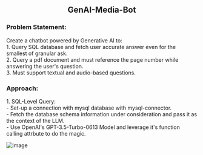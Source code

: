 <h2 align="center"> GenAI-Media-Bot </h2>

<h3>Problem Statement:</h3>
Create a chatbot powered by Generative AI to:<br>
  1. Query SQL database and fetch user accurate answer even for the smallest of granular ask.<br>
  2. Query a pdf document and must reference the page number while answering the user's question. <br>
  3. Must support textual and audio-based questions. <br>

<h3>Approach:</h3>
1.  SQL-Level Query:<br>
      - Set-up a connection with mysql database with mysql-connector.<br>
      - Fetch the database schema information under consideration and pass it as the context of the LLM.<br>
      - Use OpenAI's GPT-3.5-Turbo-0613 Model and leverage it's function calling attrbute to do the magic. <br>

      
![image](https://github.com/KDcommits/GenAI-Media-Bot/assets/124420761/f8a61c9a-7236-4c3b-81a9-de6cee4971f3)

